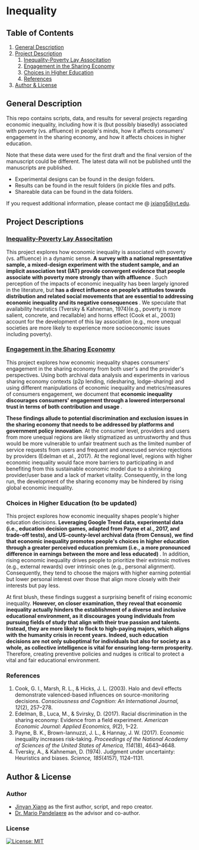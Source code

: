 # Inequality

## Table of Contents
1. [General Description](#gd)
2. [Project Description](#pd)
   1. [Inequality-Poverty Lay Associtation](#la)
   2. [Engagement in the Sharing Economy](#se)
   3. [Choices in Higher Education](#he)
   4. [References](#ref)
3. [Author & License](#ALA)


<a name="gd"></a>
## General Description
This repo contains scripts, data, and results for several projects regarding economic inequality, including how it is (but possibly biasedly) associated with poverty (vs. affluence) in people's minds, how it affects consumers' engagement in the sharing economy, and how it affects choices in higher education. 

Note that these data were used for the first draft and the final version of the manuscript could be different. The latest data will not be published until the manuscripts are published.

* Experimental designs can be found in the design folders. 
* Results can be found in the result folders (in pickle files and pdfs. 
* Shareable data can be found in the data folders. 

If you request additional information, please contact me @ [jxiang5@vt.edu](jxiang5@vt.edu).

<a name="pd"></a>
## Project Descriptions

<a name="la"></a>
### [Inequality-Poverty Lay Associtation](https://github.com/jinyan0425/inequality_related_projects/tree/inequality_poverty)
This project explores how economic inequality is associated with poverty (vs. affluence) in a dynamic sense. <b> A survey with a national representative sample, a mixed-design experiment with the student sample, and an implicit association test (IAT) provide convergent evidence that people associate with poverty more strongly than with affluence </b>. Such perception of the impacts of economic inequality has been largely ignored in the literature, but <b> has a direct influence on people’s attitudes towards distribution and related social movements that are essential to addressing economic inequality and its negative consequences </b>. We speculate that availability heuristics (Tversky & Kahneman, 1974)(e.g., poverty is more salient, concrete, and recallable) and horns effect (Cook et al., 2003) account for the development of this lay association (e.g., more unequal societies are more likely to experience more socioeconomic issues including poverty).

<a name="se"></a>
### [Engagement in the Sharing Economy](https://github.com/jinyan0425/inequality_related_projects/tree/sharing_economy)
This project explores how economic inequality shapes consumers' engagement in the sharing economy from both user's and the provider's perspectives. </b> Using both archival data analysis and experiments in various sharing economy contexts (p2p lending, ridesharing, lodge-sharing) and using different manipulations of economic inequality and metrics/measures of consumers engagement, we document that <b> economic inequality discourages consumers' engagement through a lowered interpersonal trust in terms of both contribution and usage </b>. 

<b>These findings allude to potential discrimination and exclusion issues in the sharing economy that needs to be addressed by platforms and government policy innovation</b>. At the consumer level, providers and users from more unequal regions are likely stigmatized as untrustworthy and thus would be more vulnerable to unfair treatment such as the limited number of service requests from users and frequent and unexcused service rejections by providers (Edelman et al., 2017). At the regional level, regions with higher economic inequality would face more barriers to participating in and benefiting from this sustainable economic model due to a shrinking provider/user base and a lack of market vitality. Consequently, in the long run, the development of the sharing economy may be hindered by rising global economic inequality.


<a name="he"></a> 
### Choices in Higher Education (to be updated)
This project explores how economic inequality shapes people's higher education decisions. <b> Leveraging Google Trend data, experimental data (i.e., education decision games, adapted from Payne et al., 2017, and trade-off tests), and US-county-level archival data (from Census), we find that economic inequality promotes people's choices in higher education through a greater perceived education premium (i.e., a more pronounced difference in earnings between the more and less educated) </b>. In addition, rising economic inequality drives people to prioritize their extrinsic motives (e.g., external rewards) over intrinsic ones (e.g., personal alignment). Consequently, they tend to choose the majors with higher earning potential but lower personal interest over those that align more closely with their interests but pay less.

At first blush, these findings suggest a surprising benefit of rising economic inequality. <b> However, on closer examination, they reveal that economic inequality actually hinders the establishment of a diverse and inclusive educational environment, as it discourages young individuals from pursuing fields of study that align with their true passion and talents. Instead, they are more likely to flock to high-paying majors, which aligns with the humanity crisis in recent years. Indeed, such education decisions are not only suboptimal for individuals but also for society as a whole, as collective intelligence is vital for ensuring long-term prosperity. </b> Therefore, creating preventive policies and nudges is critical to protect a vital and fair educational environment.

<a name="ref"></a>
### References
1. Cook, G. I., Marsh, R. L., & Hicks, J. L. (2003). Halo and devil effects demonstrate valenced-based influences on source-monitoring decisions. <i> Consciousness and Cognition: An International Journal, 12</i>(2), 257–278.
2. Edelman, B., Luca, M., & Svirsky, D. (2017). Racial discrimination in the sharing economy: Evidence from a field experiment. <i> American Economic Journal: Applied Economics, 9</i>(2), 1–22.
3. Payne, B. K., Brown-Iannuzzi, J. L., & Hannay, J. W. (2017). Economic inequality increases risk-taking. <i>Proceedings of the National Academy of Sciences of the United States of America, 114</i>(18), 4643–4648.
4. Tversky, A., & Kahneman, D. (1974). Judgment under uncertainty: Heuristics and biases. <i> Science, 185</i>(4157), 1124–1131.



<a name="ALA"></a>
## Author & License

### Author
* [Jinyan Xiang](https://www.linkedin.com/in/jinyanxiang/) as the first author, script, and repo creator.
* [Dr. Mario Pandelaere](https://marketing.pamplin.vt.edu/people/faculty/pandelaere-mario.html) as the advisor and co-author.

### License
[![License: MIT](https://img.shields.io/badge/License-MIT-yellow.svg)](https://opensource.org/licenses/MIT)

